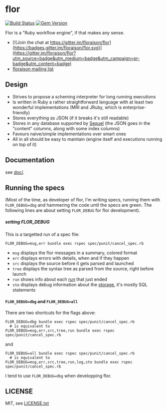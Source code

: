 
# flor

[![Build Status](https://secure.travis-ci.org/floraison/flor.svg)](http://travis-ci.org/floraison/flor)
[![Gem Version](https://badge.fury.io/rb/flor.svg)](http://badge.fury.io/rb/flor)

Flor is a "Ruby workflow engine", if that makes any sense.

* [![Join the chat at https://gitter.im/floraison/flor](https://badges.gitter.im/floraison/flor.svg)](https://gitter.im/floraison/flor?utm_source=badge&utm_medium=badge&utm_campaign=pr-badge&utm_content=badge)
* [floraison mailing list](https://groups.google.com/forum/#!forum/floraison)

## Design

* Strives to propose a scheming interpreter for long running executions
* Is written in Ruby a rather straightforward language with at least two
  wonderful implementations (MRI and JRuby, which is enterprise-friendly)
* Stores everything as JSON (if it breaks it's still readable)
* Stores in any database supported by [Sequel](http://sequel.jeremyevans.net/)
  (the JSON goes in the "content" columns, along with some index columns)
* Favours naive/simple implementations over smart ones
* All in all should be easy to maintain (engine itself and executions running
  on top of it)

## Documentation

see [doc/](doc/).

## Running the specs

(Most of the time, as developer of flor, I'm writing specs, running them with `FLOR_DEBUG=dbg` and hammering the code until the specs are green. The following lines are about setting `FLOR_DEBUG` for flor development).

##### setting FLOR_DEBUG

This is a targetted run of a spec file:
```
FLOR_DEBUG=msg,err bundle exec rspec spec/punit/cancel_spec.rb
```

* `msg` displays the flor messages in a summary, colored format
* `err` displays errors with details, when and if they happen
* `src` displays the source before it gets parsed and launched
* `tree` displays the syntax tree as parsed from the source, right before launch
* `run` shows info about each [run](doc/glossary.md#run) that just ended
* `sto` displays debug information about the [storage](doc/glossary.md#storage), it's mostly SQL statements

#### `FLOR_DEBUG=dbg` and `FLOR_DEBUG=all`

There are two shortcuts for the flags above:
```
FLOR_DEBUG=dbg bundle exec rspec spec/punit/cancel_spec.rb
  # is equivalent to
FLOR_DEBUG=msg,err,src,tree,run bundle exec rspec spec/punit/cancel_spec.rb
```
and
```
FLOR_DEBUG=all bundle exec rspec spec/punit/cancel_spec.rb
  # is equivalent to
FLOR_DEBUG=msg,err,src,tree,run,log,sto bundle exec rspec spec/punit/cancel_spec.rb
```

I tend to use `FLOR_DEBUG=dbg` when developping flor.


## LICENSE

MIT, see [LICENSE.txt](LICENSE.txt)

